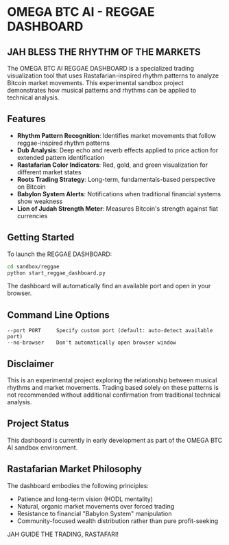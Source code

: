 # OMEGA BTC AI - REGGAE DASHBOARD

## JAH BLESS THE RHYTHM OF THE MARKETS

The OMEGA BTC AI REGGAE DASHBOARD is a specialized trading visualization tool that uses Rastafarian-inspired rhythm patterns to analyze Bitcoin market movements. This experimental sandbox project demonstrates how musical patterns and rhythms can be applied to technical analysis.

## Features

- **Rhythm Pattern Recognition**: Identifies market movements that follow reggae-inspired rhythm patterns
- **Dub Analysis**: Deep echo and reverb effects applied to price action for extended pattern identification
- **Rastafarian Color Indicators**: Red, gold, and green visualization for different market states
- **Roots Trading Strategy**: Long-term, fundamentals-based perspective on Bitcoin
- **Babylon System Alerts**: Notifications when traditional financial systems show weakness
- **Lion of Judah Strength Meter**: Measures Bitcoin's strength against fiat currencies

## Getting Started

To launch the REGGAE DASHBOARD:

```bash
cd sandbox/reggae
python start_reggae_dashboard.py
```

The dashboard will automatically find an available port and open in your browser.

## Command Line Options

```
--port PORT     Specify custom port (default: auto-detect available port)
--no-browser    Don't automatically open browser window
```

## Disclaimer

This is an experimental project exploring the relationship between musical rhythms and market movements. Trading based solely on these patterns is not recommended without additional confirmation from traditional technical analysis.

## Project Status

This dashboard is currently in early development as part of the OMEGA BTC AI sandbox environment.

## Rastafarian Market Philosophy

The dashboard embodies the following principles:

- Patience and long-term vision (HODL mentality)
- Natural, organic market movements over forced trading
- Resistance to financial "Babylon System" manipulation
- Community-focused wealth distribution rather than pure profit-seeking

JAH GUIDE THE TRADING, RASTAFARI!
